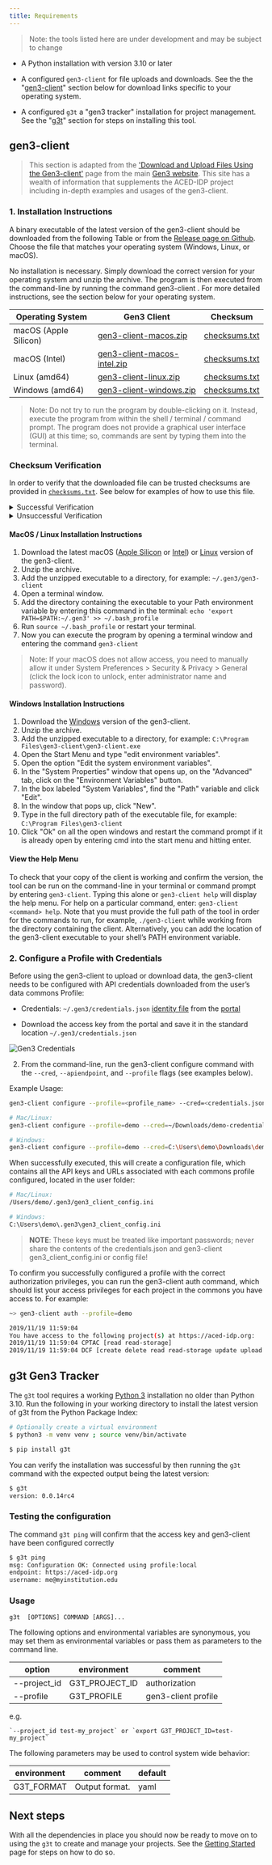 ```yaml
---
title: Requirements
---
```


> Note: the tools listed here are under development and may be subject to change

- A Python installation with version 3.10 or later

- A configured `gen3-client` for file uploads and downloads. See the the "[gen3-client](#gen3-client)" section below for download links specific to your operating system.

- A configured `g3t` a "gen3 tracker" installation for project management. See the "[g3t](#g3t)" section for steps on installing this tool.

## gen3-client

> This section is adapted from the ['Download and Upload Files Using the Gen3-client'](https://gen3.org/resources/user/gen3-client/) page from the main [Gen3 website](https://gen3.org/). This site has a wealth of information that supplements the ACED-IDP project including in-depth examples and usages of the gen3-client. 

### 1. Installation Instructions

A binary executable of the latest version of the gen3-client should be downloaded from the following Table or from the [Release page on Github](https://github.com/ACED-IDP/cdis-data-client/releases/latest/). Choose the file that matches your operating system (Windows, Linux, or macOS).

No installation is necessary. Simply download the correct version for your operating system and unzip the archive. The program is then executed from the command-line by running the command gen3-client <options>. For more detailed instructions, see the section below for your operating system.


| Operating System      | Gen3 Client                          |  Checksum                   |
| --------------------- | ------------------------------------ |  -------------------------- |
| macOS (Apple Silicon) | [gen3-client-macos.zip][macos-arm]   |  [checksums.txt][checksums] |
| macOS (Intel)         | [gen3-client-macos-intel.zip][macos] |  [checksums.txt][checksums] |
| Linux (amd64)         | [gen3-client-linux.zip][linux]       |  [checksums.txt][checksums] |
| Windows (amd64)       | [gen3-client-windows.zip][windows]   |  [checksums.txt][checksums] |

[macos-arm]: https://github.com/ACED-IDP/cdis-data-client/releases/latest/download/gen3-client-macos.zip
[macos]: https://github.com/ACED-IDP/cdis-data-client/releases/latest/download/gen3-client-macos-intel.zip
[linux]: https://github.com/ACED-IDP/cdis-data-client/releases/latest/download/gen3-client-linux.zip
[windows]: https://github.com/ACED-IDP/cdis-data-client/releases/latest/download/gen3-client-windows.zip
[checksums]: https://github.com/ACED-IDP/cdis-data-client/releases/latest/download/checksums.txt

> Note: Do not try to run the program by double-clicking on it. Instead, execute the program from within the shell / terminal / command prompt. The program does not provide a graphical user interface (GUI) at this time; so, commands are sent by typing them into the terminal.

### Checksum Verification

In order to verify that the downloaded file can be trusted checksums are provided in [`checksums.txt`][checksums]. See below for examples of how to use this file.

<details>
<summary>Successful Verification</summary>

To verify the integrity of the binaries on macOS run the following command in the same directory as the downloaded file:

```sh
$ shasum -c checksums.txt --ignore-missing
gen3-client-macos.zip: OK
```

If the `shasum` command outputs `OK` than the verification was successful and the executable can be trusted.

</details>

<details>
<summary>Unsuccessful Verification</summary>

Alternatively if the command outputs `FAILED` than the checksum did not match and the binary should not be run.

```sh
$ shasum -c checksums.txt --ignore-missing
gen3-client-macos.zip: FAILED
shasum: WARNING: 1 computed checksum did NOT match
shasum: checksums.txt: no file was verified
```

In such a case please reach out to the contributors for assistance.

</details>

#### MacOS / Linux Installation Instructions

1. Download the latest macOS ([Apple Silicon](https://github.com/ACED-IDP/cdis-data-client/releases/latest/download/gen3-client-macos.zip) or [Intel](https://github.com/ACED-IDP/cdis-data-client/releases/latest/download/gen3-client-macos-intel.zip)) or [Linux](https://github.com/ACED-IDP/cdis-data-client/releases/latest/download/gen3-client-linux.zip) version of the gen3-client.
2. Unzip the archive.
3. Add the unzipped executable to a directory, for example: `~/.gen3/gen3-client`
4. Open a terminal window.
5. Add the directory containing the executable to your Path environment variable by entering this command in the terminal: `echo 'export PATH=$PATH:~/.gen3' >> ~/.bash_profile`
6. Run `source ~/.bash_profile` or restart your terminal.
7. Now you can execute the program by opening a terminal window and entering the command `gen3-client`

> Note: If your macOS does not allow access, you need to manually allow it under System Preferences > Security & Privacy > General (click the lock icon to unlock, enter administrator name and password).

#### Windows Installation Instructions

1. Download the [Windows](https://github.com/ACED-IDP/cdis-data-client/releases/latest/download/gen3-client-windows.zip) version of the gen3-client.
2. Unzip the archive.
3. Add the unzipped executable to a directory, for example: `C:\Program Files\gen3-client\gen3-client.exe`
4. Open the Start Menu and type "edit environment variables".
5. Open the option "Edit the system environment variables".
6. In the "System Properties" window that opens up, on the "Advanced" tab, click on the "Environment Variables" button.
7. In the box labeled "System Variables", find the "Path" variable and click "Edit".
8. In the window that pops up, click "New".
9. Type in the full directory path of the executable file, for example: `C:\Program Files\gen3-client`
10. Click "Ok" on all the open windows and restart the command prompt if it is already open by entering cmd into the start menu and hitting enter.

#### View the Help Menu

To check that your copy of the client is working and confirm the version, the tool can be run on the command-line in your terminal or command prompt by entering `gen3-client`. Typing this alone or `gen3-client help` will display the help menu. For help on a particular command, enter: `gen3-client <command> help`. Note that you must provide the full path of the tool in order for the commands to run, for example, `./gen3-client` while working from the directory containing the client. Alternatively, you can add the location of the gen3-client executable to your shell’s PATH environment variable.

### 2. Configure a Profile with Credentials

Before using the gen3-client to upload or download data, the gen3-client needs to be configured with API credentials downloaded from the user’s data commons Profile:

- Credentials: `~/.gen3/credentials.json` [identity file](https://gen3.org/resources/user/using-api/#credentials-to-send-api-requests) from the [portal](https://aced-idp.org/identity)

- Download the access key from the portal and save it in the standard location `~/.gen3/credentials.json`

![Gen3 Credentials](https://gen3.org/resources/user/using-api/API_key_profile_page.png)

2. From the command-line, run the gen3-client configure command with the `--cred`, `--apiendpoint`, and `--profile` flags (see examples below).

Example Usage:

```sh
gen3-client configure --profile=<profile_name> --cred=<credentials.json> --apiendpoint=https://aced-idp.org

# Mac/Linux:
gen3-client configure --profile=demo --cred=~/Downloads/demo-credentials.json --apiendpoint=https://aced-idp.org

# Windows:
gen3-client configure --profile=demo --cred=C:\Users\demo\Downloads\demo-credentials.json --apiendpoint=https://aced-idp.org
```

When successfully executed, this will create a configuration file, which contains all the API keys and URLs associated with each commons profile configured, located in the user folder:

```sh
# Mac/Linux:
/Users/demo/.gen3/gen3_client_config.ini

# Windows: 
C:\Users\demo\.gen3\gen3_client_config.ini
```

> **NOTE**: These keys must be treated like important passwords; never share the contents of the credentials.json and gen3-client gen3_client_config.ini or config file!

To confirm you successfully configured a profile with the correct authorization privileges, you can run the gen3-client auth command, which should list your access privileges for each project in the commons you have access to. For example:

```sh
~> gen3-client auth --profile=demo

2019/11/19 11:59:04
You have access to the following project(s) at https://aced-idp.org:
2019/11/19 11:59:04 CPTAC [read read-storage]
2019/11/19 11:59:04 DCF [create delete read read-storage update upload write-storage]
```

## g3t Gen3 Tracker

The `g3t` tool requires a working [Python 3](https://www.python.org/downloads/) installation no older than Python 3.10. Run the following in your working directory to install the latest version of g3t from the Python Package Index: 

```sh
# Optionally create a virtual environment
$ python3 -m venv venv ; source venv/bin/activate

$ pip install g3t
```

You can verify the installation was successful by then running the `g3t` command with the expected output being the latest version:

```sh
$ g3t
version: 0.0.14rc4
```

### Testing the configuration

The command `g3t ping` will confirm that the access key and gen3-client have been configured correctly

```sh
$ g3t ping
msg: Configuration OK: Connected using profile:local
endpoint: https://aced-idp.org
username: me@myinstitution.edu
```

### Usage

`g3t  [OPTIONS] COMMAND [ARGS]...`

The following options and environmental variables are synonymous, you may set them as environmental variables or pass them as parameters to the command line.

| option                  | environment           | comment             |
| ----------------------- |-----------------------| ------------------- |
| --project_id            | G3T_PROJECT_ID        | authorization       |
| --profile               | G3T_PROFILE           | gen3-client profile |

e.g.

    `--project_id test-my_project` or `export G3T_PROJECT_ID=test-my_project`

The following parameters may be used to control system wide behavior:

| environment  | comment                              | default                  |
|--------------| ------------------------------------ | ------------------------ |
| G3T_FORMAT   | Output format.                       | yaml                     |


## Next steps

With all the dependencies in place you should now be ready to move on to using the `g3t` to create and manage your projects. See the [Getting Started](./getting-started.md) page for steps on how to do so.
